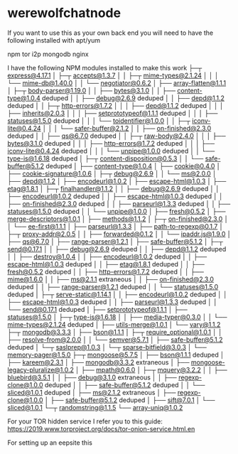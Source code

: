 # werewolfchatnode

If you want to use this as your own back end you will need to have the following installed with apt/yum

npm
tor
i2p
mongodb
nginx

I have the following NPM modules installed to make this work
├─┬ express@4.17.1
│ ├─┬ accepts@1.3.7
│ │ ├─┬ mime-types@2.1.24
│ │ │ └── mime-db@1.40.0
│ │ └── negotiator@0.6.2
│ ├── array-flatten@1.1.1
│ ├─┬ body-parser@1.19.0
│ │ ├── bytes@3.1.0
│ │ ├── content-type@1.0.4 deduped
│ │ ├── debug@2.6.9 deduped
│ │ ├── depd@1.1.2 deduped
│ │ ├─┬ http-errors@1.7.2
│ │ │ ├── depd@1.1.2 deduped
│ │ │ ├── inherits@2.0.3
│ │ │ ├── setprototypeof@1.1.1 deduped
│ │ │ ├── statuses@1.5.0 deduped
│ │ │ └── toidentifier@1.0.0
│ │ ├─┬ iconv-lite@0.4.24
│ │ │ └── safer-buffer@2.1.2
│ │ ├── on-finished@2.3.0 deduped
│ │ ├── qs@6.7.0 deduped
│ │ ├─┬ raw-body@2.4.0
│ │ │ ├── bytes@3.1.0 deduped
│ │ │ ├── http-errors@1.7.2 deduped
│ │ │ ├── iconv-lite@0.4.24 deduped
│ │ │ └── unpipe@1.0.0 deduped
│ │ └── type-is@1.6.18 deduped
│ ├─┬ content-disposition@0.5.3
│ │ └── safe-buffer@5.1.2 deduped
│ ├── content-type@1.0.4
│ ├── cookie@0.4.0
│ ├── cookie-signature@1.0.6
│ ├─┬ debug@2.6.9
│ │ └── ms@2.0.0
│ ├── depd@1.1.2
│ ├── encodeurl@1.0.2
│ ├── escape-html@1.0.3
│ ├── etag@1.8.1
│ ├─┬ finalhandler@1.1.2
│ │ ├── debug@2.6.9 deduped
│ │ ├── encodeurl@1.0.2 deduped
│ │ ├── escape-html@1.0.3 deduped
│ │ ├── on-finished@2.3.0 deduped
│ │ ├── parseurl@1.3.3 deduped
│ │ ├── statuses@1.5.0 deduped
│ │ └── unpipe@1.0.0
│ ├── fresh@0.5.2
│ ├── merge-descriptors@1.0.1
│ ├── methods@1.1.2
│ ├─┬ on-finished@2.3.0
│ │ └── ee-first@1.1.1
│ ├── parseurl@1.3.3
│ ├── path-to-regexp@0.1.7
│ ├─┬ proxy-addr@2.0.5
│ │ ├── forwarded@0.1.2
│ │ └── ipaddr.js@1.9.0
│ ├── qs@6.7.0
│ ├── range-parser@1.2.1
│ ├── safe-buffer@5.1.2
│ ├─┬ send@0.17.1
│ │ ├── debug@2.6.9 deduped
│ │ ├── depd@1.1.2 deduped
│ │ ├── destroy@1.0.4
│ │ ├── encodeurl@1.0.2 deduped
│ │ ├── escape-html@1.0.3 deduped
│ │ ├── etag@1.8.1 deduped
│ │ ├── fresh@0.5.2 deduped
│ │ ├── http-errors@1.7.2 deduped
│ │ ├── mime@1.6.0
│ │ ├── ms@2.1.1 extraneous
│ │ ├── on-finished@2.3.0 deduped
│ │ ├── range-parser@1.2.1 deduped
│ │ └── statuses@1.5.0 deduped
│ ├─┬ serve-static@1.14.1
│ │ ├── encodeurl@1.0.2 deduped
│ │ ├── escape-html@1.0.3 deduped
│ │ ├── parseurl@1.3.3 deduped
│ │ └── send@0.17.1 deduped
│ ├── setprototypeof@1.1.1
│ ├── statuses@1.5.0
│ ├─┬ type-is@1.6.18
│ │ ├── media-typer@0.3.0
│ │ └── mime-types@2.1.24 deduped
│ ├── utils-merge@1.0.1
│ └── vary@1.1.2
├─┬ mongodb@3.3.3
│ ├── bson@1.1.1
│ ├─┬ require_optional@1.0.1
│ │ ├── resolve-from@2.0.0
│ │ └── semver@5.7.1
│ ├── safe-buffer@5.1.2 deduped
│ └─┬ saslprep@1.0.3
│   └─┬ sparse-bitfield@3.0.3
│     └── memory-pager@1.5.0
├─┬ mongoose@5.7.5
│ ├── bson@1.1.1 deduped
│ ├── kareem@2.3.1
│ ├── mongodb@3.3.2 extraneous
│ ├── mongoose-legacy-pluralize@1.0.2
│ ├── mpath@0.6.0
│ ├─┬ mquery@3.2.2
│ │ ├── bluebird@3.5.1
│ │ ├── debug@3.1.0 extraneous
│ │ ├── regexp-clone@1.0.0 deduped
│ │ ├── safe-buffer@5.1.2 deduped
│ │ └── sliced@1.0.1 deduped
│ ├── ms@2.1.2 extraneous
│ ├── regexp-clone@1.0.0
│ ├── safe-buffer@5.1.2 deduped
│ ├── sift@7.0.1
│ └── sliced@1.0.1
└─┬ randomstring@1.1.5
  └── array-uniq@1.0.2


For your TOR hidden service I refer you to this guide: https://2019.www.torproject.org/docs/tor-onion-service.html.en

For setting up an eepsite this


